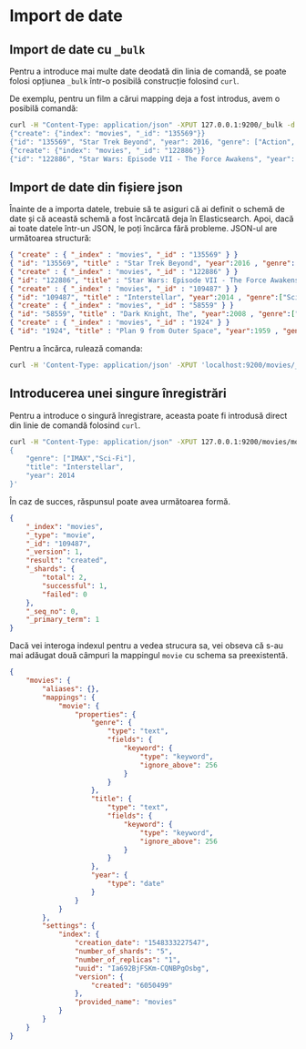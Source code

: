 # Import de date

## Import de date cu `_bulk`

Pentru a introduce mai multe date deodată din linia de comandă, se poate folosi opțiunea `_bulk` într-o posibilă construcție folosind `curl`.

De exemplu, pentru un film a cărui mapping deja a fost introdus, avem o posibilă comandă:

```bash
curl -H "Content-Type: application/json" -XPUT 127.0.0.1:9200/_bulk -d '
{"create": {"index": "movies", "_id": "135569"}}
{"id": "135569", "Star Trek Beyond", "year": 2016, "genre": ["Action", "Sci-Fi"]}
{"create": {"index": "movies", "_id": "122886"}}
{"id": "122886", "Star Wars: Episode VII - The Force Awakens", "year": 2015, "genre": ["Action", "Adventure", "Fantasy", "Sci-Fi", "IMAX"]}'
```

## Import de date din fișiere json

Înainte de a importa datele, trebuie să te asiguri că ai definit o schemă de date și că această schemă a fost încărcată deja în Elasticsearch. Apoi, dacă ai toate datele într-un JSON, le poți încărca fără probleme. JSON-ul are următoarea structură:

```json
{ "create" : { "_index" : "movies", "_id" : "135569" } }
{ "id": "135569", "title" : "Star Trek Beyond", "year":2016 , "genre":["Action", "Adventure", "Sci-Fi"] }
{ "create" : { "_index" : "movies", "_id" : "122886" } }
{ "id": "122886", "title" : "Star Wars: Episode VII - The Force Awakens", "year":2015 , "genre":["Action", "Adventure", "Fantasy", "Sci-Fi", "IMAX"] }
{ "create" : { "_index" : "movies", "_id" : "109487" } }
{ "id": "109487", "title" : "Interstellar", "year":2014 , "genre":["Sci-Fi", "IMAX"] }
{ "create" : { "_index" : "movies", "_id" : "58559" } }
{ "id": "58559", "title" : "Dark Knight, The", "year":2008 , "genre":["Action", "Crime", "Drama", "IMAX"] }
{ "create" : { "_index" : "movies", "_id" : "1924" } }
{ "id": "1924", "title" : "Plan 9 from Outer Space", "year":1959 , "genre":["Horror", "Sci-Fi"] }
```

Pentru a încărca, rulează comanda:

```bash
curl -H 'Content-Type: application/json' -XPUT 'localhost:9200/movies/_doc/_bulk?pretty' --data-binary @movies.json
```

## Introducerea unei singure înregistrări

Pentru a introduce o singură înregistrare, aceasta poate fi introdusă direct din linie de comandă folosind `curl`.

```bash
curl -H "Content-Type: application/json" -XPUT 127.0.0.1:9200/movies/movie/109487 -d '
{
    "genre": ["IMAX","Sci-Fi"],
    "title": "Interstellar",
    "year": 2014
}'
```

În caz de succes, răspunsul poate avea următoarea formă.

```json
{
    "_index": "movies",
    "_type": "movie",
    "_id": "109487",
    "_version": 1,
    "result": "created",
    "_shards": {
        "total": 2,
        "successful": 1,
        "failed": 0
    },
    "_seq_no": 0,
    "_primary_term": 1
}
```

Dacă vei interoga indexul pentru a vedea strucura sa, vei obseva că s-au mai adăugat două câmpuri la mappingul `movie` cu schema sa preexistentă.

```json
{
    "movies": {
        "aliases": {},
        "mappings": {
            "movie": {
                "properties": {
                    "genre": {
                        "type": "text",
                        "fields": {
                            "keyword": {
                                "type": "keyword",
                                "ignore_above": 256
                            }
                        }
                    },
                    "title": {
                        "type": "text",
                        "fields": {
                            "keyword": {
                                "type": "keyword",
                                "ignore_above": 256
                            }
                        }
                    },
                    "year": {
                        "type": "date"
                    }
                }
            }
        },
        "settings": {
            "index": {
                "creation_date": "1548333227547",
                "number_of_shards": "5",
                "number_of_replicas": "1",
                "uuid": "Ia692BjFSKm-CQNBPgOsbg",
                "version": {
                    "created": "6050499"
                },
                "provided_name": "movies"
            }
        }
    }
}
```
